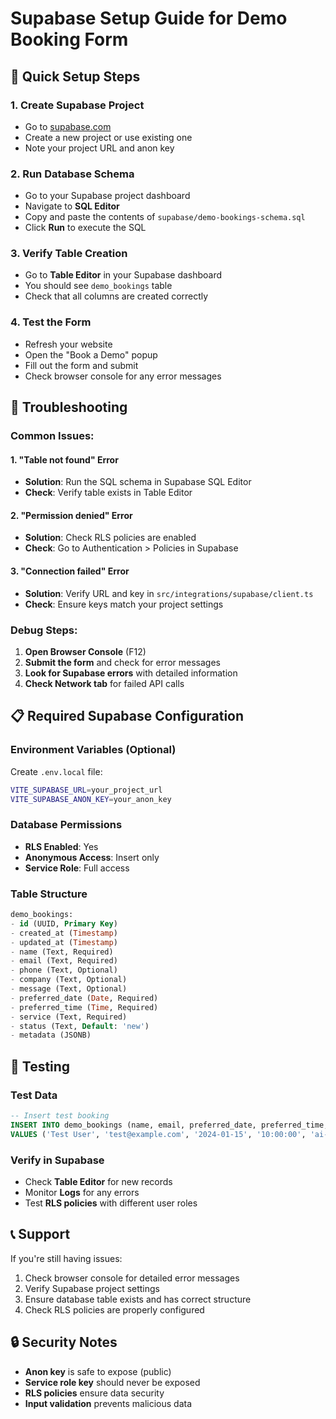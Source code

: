 # Supabase Setup Guide for Demo Booking Form

## 🚀 Quick Setup Steps

### 1. Create Supabase Project
- Go to [supabase.com](https://supabase.com)
- Create a new project or use existing one
- Note your project URL and anon key

### 2. Run Database Schema
- Go to your Supabase project dashboard
- Navigate to **SQL Editor**
- Copy and paste the contents of `supabase/demo-bookings-schema.sql`
- Click **Run** to execute the SQL

### 3. Verify Table Creation
- Go to **Table Editor** in your Supabase dashboard
- You should see `demo_bookings` table
- Check that all columns are created correctly

### 4. Test the Form
- Refresh your website
- Open the "Book a Demo" popup
- Fill out the form and submit
- Check browser console for any error messages

## 🔧 Troubleshooting

### Common Issues:

#### 1. "Table not found" Error
- **Solution**: Run the SQL schema in Supabase SQL Editor
- **Check**: Verify table exists in Table Editor

#### 2. "Permission denied" Error
- **Solution**: Check RLS policies are enabled
- **Check**: Go to Authentication > Policies in Supabase

#### 3. "Connection failed" Error
- **Solution**: Verify URL and key in `src/integrations/supabase/client.ts`
- **Check**: Ensure keys match your project settings

### Debug Steps:

1. **Open Browser Console** (F12)
2. **Submit the form** and check for error messages
3. **Look for Supabase errors** with detailed information
4. **Check Network tab** for failed API calls

## 📋 Required Supabase Configuration

### Environment Variables (Optional)
Create `.env.local` file:
```bash
VITE_SUPABASE_URL=your_project_url
VITE_SUPABASE_ANON_KEY=your_anon_key
```

### Database Permissions
- **RLS Enabled**: Yes
- **Anonymous Access**: Insert only
- **Service Role**: Full access

### Table Structure
```sql
demo_bookings:
- id (UUID, Primary Key)
- created_at (Timestamp)
- updated_at (Timestamp)
- name (Text, Required)
- email (Text, Required)
- phone (Text, Optional)
- company (Text, Optional)
- message (Text, Optional)
- preferred_date (Date, Required)
- preferred_time (Time, Required)
- service (Text, Required)
- status (Text, Default: 'new')
- metadata (JSONB)
```

## 🧪 Testing

### Test Data
```sql
-- Insert test booking
INSERT INTO demo_bookings (name, email, preferred_date, preferred_time, service)
VALUES ('Test User', 'test@example.com', '2024-01-15', '10:00:00', 'ai-solutions');
```

### Verify in Supabase
- Check **Table Editor** for new records
- Monitor **Logs** for any errors
- Test **RLS policies** with different user roles

## 📞 Support

If you're still having issues:
1. Check browser console for detailed error messages
2. Verify Supabase project settings
3. Ensure database table exists and has correct structure
4. Check RLS policies are properly configured

## 🔒 Security Notes

- **Anon key** is safe to expose (public)
- **Service role key** should never be exposed
- **RLS policies** ensure data security
- **Input validation** prevents malicious data
